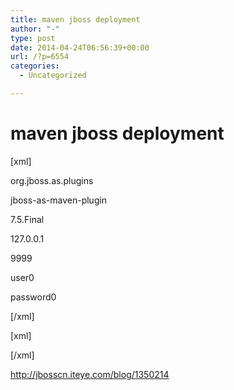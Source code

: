 ```yaml
---
title: maven jboss deployment
author: "-"
type: post
date: 2014-04-24T06:56:39+00:00
url: /?p=6554
categories:
  - Uncategorized

---
```

# maven jboss deployment
[xml]

<plugin>
   
<groupId>org.jboss.as.plugins</groupId>
   
jboss-as-maven-plugin</artifactId>
   
<version>7.5.Final</version>
   
<configuration>
   
<hostname>127.0.0.1</hostname>
   
<port>9999</port>
   
<username>user0</username>
   
<password>password0</password>
   
</configuration>
   
</plugin>

[/xml]
  
[xml]

<management-interfaces>
   
<http-interface security-realm="ManagementRealm" http-upgrade-enabled="true">
   
<socket-binding http="management-http"/>
   
</http-interface>
   
<native-interface security-realm="ManagementRealm">
   
<socket interface="management" port="${jboss.management.native.port:9999}"/>
   
</native-interface>
   
</management-interfaces>

[/xml]

http://jbosscn.iteye.com/blog/1350214